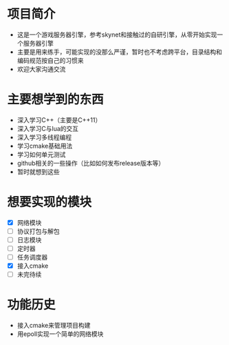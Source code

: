 # 项目简介
- 这是一个游戏服务器引擎，参考skynet和接触过的自研引擎，从零开始实现一个服务器引擎
- 主要是用来练手，可能实现的没那么严谨，暂时也不考虑跨平台，目录结构和编码规范按自己的习惯来
- 欢迎大家沟通交流
# 主要想学到的东西
- 深入学习C++（主要是C++11）
- 深入学习C与lua的交互
- 深入学习多线程编程
- 学习cmake基础用法
- 学习如何单元测试
- github相关的一些操作（比如如何发布release版本等）
- 暂时就想到这些
# 想要实现的模块
* [x] 网络模块
* [ ] 协议打包与解包
* [ ] 日志模块
* [ ] 定时器
* [ ] 任务调度器
* [x] 接入cmake
* [ ] 未完待续
# 功能历史
- 接入cmake来管理项目构建
- 用epoll实现一个简单的网络模块